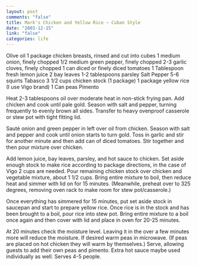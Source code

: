 ```yaml
--- 
layout: post
comments: "false"
title: Mark's Chicken and Yellow Rice ~ Cuban Style
date: "2003-12-15"
link: "false"
categories: life
---
```

Olive oil
1 package chicken breasts, rinsed and cut into cubes
1 medium onion, finely chopped
1/2 medium green pepper, finely chopped
2-3 garlic cloves, finely chopped
1 can diced or finely diced tomatoes
1 Tablespoon fresh lemon juice
2 bay leaves
1-2 tablespoons parsley
Salt
Pepper
5-6 squirts Tabasco
3 1/2 cups chicken stock (1 package)
1 package yellow rice (I use Vigo brand)
1 Can peas
Pimento

Heat 2-3 tablespoons oil over moderate heat in non-stick frying pan. Add chicken and cook until pale gold. Season with salt and pepper, turning frequently to evenly brown all sides. Transfer to heavy ovenproof casserole or stew pot with tight fitting lid.

Sauté onion and green pepper in left over oil from chicken. Season with salt and pepper and cook until onion starts to turn gold. Toss in garlic and stir for another minute and then add can of diced tomatoes. Stir together and then pour mixture over chicken.

Add lemon juice, bay leaves, parsley, and hot sauce to chicken. Set aside enough stock to make rice according to package directions, in the case of Vigo 2 cups are needed. Pour remaining chicken stock over chicken and vegetable mixture, about 1 1/2 cups. Bring entire mixture to boil, then reduce heat and simmer with lid on for 15 minutes. (Meanwhile, preheat over to 325 degrees, removing oven rack to make room for stew pot/casserole.)

Once everything has simmered for 15 minutes, put set aside stock in saucepan and start to prepare yellow rice. Once rice is in the stock and has been brought to a boil, pour rice into stew pot. Bring entire mixture to a boil once again and then cover with lid and place in oven for 20-25 minutes.

At 20 minutes check the moisture level. Leaving it in the over a few minutes more will reduce the moisture. If desired warm peas in microwave. (If peas are placed on hot chicken they will warm by themselves.) Serve, allowing guests to add their own peas and pimento. Extra hot sauce maybe used individually as well. Serves 4-5 people.
